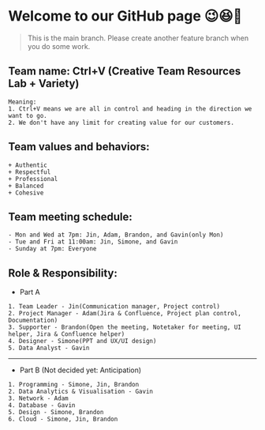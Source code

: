 # Welcome to our GitHub page 😉😆💓
> This is the main branch. Please create another feature branch when you do some work. 

## Team name: Ctrl+V (Creative Team Resources Lab + Variety)
```
Meaning:
1. Ctrl+V means we are all in control and heading in the direction we want to go.
2. We don't have any limit for creating value for our customers.
```

## Team values and behaviors:
```
+ Authentic
+ Respectful
+ Professional
+ Balanced
+ Cohesive
```

## Team meeting schedule:
```
- Mon and Wed at 7pm: Jin, Adam, Brandon, and Gavin(only Mon)
- Tue and Fri at 11:00am: Jin, Simone, and Gavin     
- Sunday at 7pm: Everyone
```

## Role & Responsibility:
- Part A
```
1. Team Leader - Jin(Communication manager, Project control)
2. Project Manager - Adam(Jira & Confluence, Project plan control, Documentation)
3. Supporter - Brandon(Open the meeting, Notetaker for meeting, UI helper, Jira & Confluence helper)
4. Designer - Simone(PPT and UX/UI design)
5. Data Analyst - Gavin
```
***
- Part B (Not decided yet: Anticipation)
```
1. Programming - Simone, Jin, Brandon
2. Data Analytics & Visualisation - Gavin
3. Network - Adam
4. Database - Gavin
5. Design - Simone, Brandon
6. Cloud - Simone, Jin, Brandon
```
